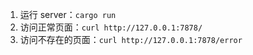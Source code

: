 1. 运行 server：`cargo run`
2. 访问正常页面：`curl http://127.0.0.1:7878/`
3. 访问不存在的页面：`curl http://127.0.0.1:7878/error`